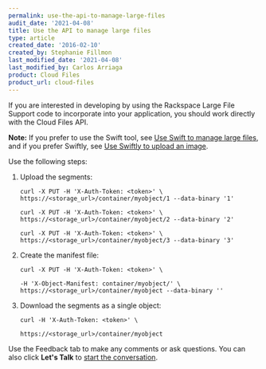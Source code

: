 ```yaml
---
permalink: use-the-api-to-manage-large-files
audit_date: '2021-04-08'
title: Use the API to manage large files
type: article
created_date: '2016-02-10'
created_by: Stephanie Fillmon
last_modified_date: '2021-04-08'
last_modified_by: Carlos Arriaga
product: Cloud Files
product_url: cloud-files
---
```


If you are interested in developing by using the Rackspace Large File
Support code to incorporate into your application, you should work
directly with the Cloud Files API.

**Note:** If you prefer to use the Swift tool, see [Use Swift to manage large files](/support/how-to/use-swift-to-manage-large-files),
and if you prefer Swiftly, see [Use Swiftly to upload an image](/support/how-to/use-swiftly-to-upload-an-image).

Use the following steps:

1.  Upload the segments:

        curl -X PUT -H 'X-Auth-Token: <token>' \
        https://<storage_url>/container/myobject/1 --data-binary '1'

        curl -X PUT -H 'X-Auth-Token: <token>' \
        https://<storage_url>/container/myobject/2 --data-binary '2'

        curl -X PUT -H 'X-Auth-Token: <token>' \
        https://<storage_url>/container/myobject/3 --data-binary '3'

2.  Create the manifest file:

        curl -X PUT -H 'X-Auth-Token: <token>' \

        -H 'X-Object-Manifest: container/myobject/' \
        https://<storage_url>/container/myobject --data-binary ''

3.  Download the segments as a single object:

        curl -H 'X-Auth-Token: <token>' \

        https://<storage_url>/container/myobject

Use the Feedback tab to make any comments or ask questions. You can also click
**Let's Talk** to [start the conversation](https://www.rackspace.com/). 
